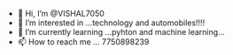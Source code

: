 - 👋 Hi, I’m @VISHAL7050
- 👀 I’m interested in ...technology and automobiles!!!!
- 🌱 I’m currently learning ...pyhton and machine learning...
- 📫 How to reach me ... 7750898239

<!---
VISHAL7050/VISHAL7050 is a ✨ special ✨ repository because its `README.md` (this file) appears on your GitHub profile.
You can click the Preview link to take a look at your changes.
--->
